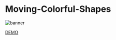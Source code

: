 # Moving-Colorful-Shapes

<img src="https://github.com/Mehmet-Erdem-Akin/Animated-Background-Shapes/blob/master/colorful%20animation.gif?raw=true" width="auto" height="auto" alt="banner" />
<br>

[DEMO](http://examples.mehmeterdemakin.com/Animated-Background-Shapes/)

